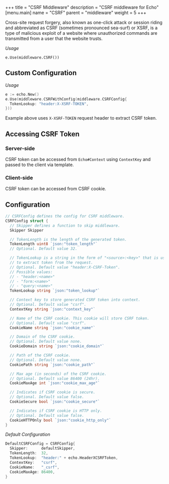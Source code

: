 +++
title = "CSRF Middleware"
description = "CSRF middleware for Echo"
[menu.main]
  name = "CSRF"
  parent = "middleware"
  weight = 5
+++

Cross-site request forgery, also known as one-click attack or session riding and
abbreviated as CSRF (sometimes pronounced sea-surf) or XSRF, is a type of malicious
exploit of a website where unauthorized commands are transmitted from a user that
the website trusts.

*Usage*

`e.Use(middleware.CSRF())`

## Custom Configuration

*Usage*

```go
e := echo.New()
e.Use(middleware.CSRFWithConfig(middleware.CSRFConfig{
  TokenLookup: "header:X-XSRF-TOKEN",
}))
```

Example above uses `X-XSRF-TOKEN` request header to extract CSRF token.

## Accessing CSRF Token

### Server-side

CSRF token can be accessed from `Echo#Context` using `ContextKey` and passed to
the client via template.

### Client-side

CSRF token can be accessed from CSRF cookie.

## Configuration

```go
// CSRFConfig defines the config for CSRF middleware.
CSRFConfig struct {
  // Skipper defines a function to skip middleware.
  Skipper Skipper

  // TokenLength is the length of the generated token.
  TokenLength uint8 `json:"token_length"`
  // Optional. Default value 32.

  // TokenLookup is a string in the form of "<source>:<key>" that is used
  // to extract token from the request.
  // Optional. Default value "header:X-CSRF-Token".
  // Possible values:
  // - "header:<name>"
  // - "form:<name>"
  // - "query:<name>"
  TokenLookup string `json:"token_lookup"`

  // Context key to store generated CSRF token into context.
  // Optional. Default value "csrf".
  ContextKey string `json:"context_key"`

  // Name of the CSRF cookie. This cookie will store CSRF token.
  // Optional. Default value "csrf".
  CookieName string `json:"cookie_name"`

  // Domain of the CSRF cookie.
  // Optional. Default value none.
  CookieDomain string `json:"cookie_domain"`

  // Path of the CSRF cookie.
  // Optional. Default value none.
  CookiePath string `json:"cookie_path"`

  // Max age (in seconds) of the CSRF cookie.
  // Optional. Default value 86400 (24hr).
  CookieMaxAge int `json:"cookie_max_age"`

  // Indicates if CSRF cookie is secure.
  // Optional. Default value false.
  CookieSecure bool `json:"cookie_secure"`

  // Indicates if CSRF cookie is HTTP only.
  // Optional. Default value false.
  CookieHTTPOnly bool `json:"cookie_http_only"`
}
```

*Default Configuration*

```go
DefaultCSRFConfig = CSRFConfig{
  Skipper:      defaultSkipper,
  TokenLength:  32,
  TokenLookup:  "header:" + echo.HeaderXCSRFToken,
  ContextKey:   "csrf",
  CookieName:   "_csrf",
  CookieMaxAge: 86400,
}
```
